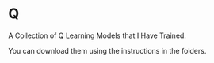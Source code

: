 # Q
A Collection of Q Learning Models that I Have Trained.

You can download them using the instructions in the folders.
